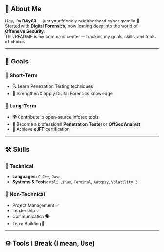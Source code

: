 ## 🧠 About Me

Hey, I’m **R4y63** — just your friendly neighborhood cyber gremlin 🐍  
Started with **Digital Forensics**, now leaning deep into the world of **Offensive Security**.  
This README is my command center — tracking my goals, skills, and tools of choice.

---

## 🎯 Goals

### 📌 Short-Term
- 🔍 Learn Penetration Testing techniques
- 🧪 Strengthen & apply Digital Forensics knowledge

### 🧠 Long-Term
- 🌍 Contribute to open-source infosec tools
- 🧠 Become a professional **Penetration Tester** or **OffSec Analyst**
- 📜 Achieve **eJPT** certification

---

## 🛠️ Skills

### 🧷 Technical
- **Languages:** `C`, `C++`, `Java`
- **Systems & Tools:** `Kali Linux`, `Terminal`, `Autopsy`, `Volatility 3`

### 🧠 Non-Technical
- Project Management ✅  
- Leadership 💡  
- Communication 🗣️  
- Team Building 🤝  

---

## ⚙️ Tools I Break (I mean, Use)

